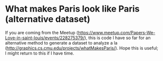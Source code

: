 # What makes Paris look like Paris (alternative dataset)

If you are coming from the Meetup (https://www.meetup.com/Papers-We-Love-in-saint-louis/events/228275379/), this is code I have so far for an alternative method to generate a dataset to analyze a la (http://graphics.cs.cmu.edu/projects/whatMakesParis/). Hope this is useful; I might return to this if I have time.
